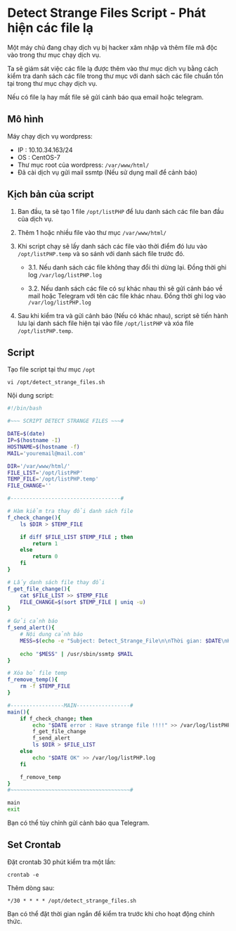 # Detect Strange Files Script - Phát hiện các file lạ

Một máy chủ đang chạy dịch vụ bị hacker xâm nhập và thêm file mã độc vào trong thư mục chạy dịch vụ.

Ta sẽ giám sát việc các file lạ được thêm vào thư mục dịch vụ bằng cách kiểm tra danh sách các file trong thư mục với danh sách các file chuẩn tồn tại trong thư mục chạy dịch vụ.

Nếu có file lạ hay mất file sẽ gửi cảnh báo qua email hoặc telegram.

## Mô hình
Máy chạy dịch vụ wordpress:
- IP : 10.10.34.163/24
- OS : CentOS-7
- Thư mục root của wordpress: `/var/www/html/`
- Đã cài dịch vụ gửi mail ssmtp (Nếu sử dụng mail để cảnh báo)

## Kịch bản của script
1. Ban đầu, ta sẽ tạo 1 file `/opt/listPHP` để lưu danh sách các file ban đầu của dịch vụ.

2. Thêm 1 hoặc nhiều file vào thư mục `/var/www/html/`

3. Khi script chạy sẽ lấy danh sách các file vào thời điểm đó lưu vào `/opt/listPHP.temp` và so sánh với danh sách file trước đó. 
    - 3.1. Nếu danh sách các file không thay đổi thì dừng lại. Đồng thời ghi log `/var/log/listPHP.log`

    - 3.2. Nếu danh sách các file có sự khác nhau thì sẽ gửi cảnh báo về mail hoặc Telegram với tên các file khác nhau. Đồng thời ghi log vào `/var/log/listPHP.log`

4. Sau khi kiểm tra và gửi cảnh báo (Nếu có khác nhau), script sẽ tiến hành lưu lại danh sách file hiện tại vào file `/opt/listPHP` và xóa file `/opt/listPHP.temp`.

## Script
Tạo file script tại thư mục `/opt`
```
vi /opt/detect_strange_files.sh
```

Nội dung script:
```sh
#!/bin/bash

#~~~ SCRIPT DETECT STRANGE FILES ~~~#

DATE=$(date)
IP=$(hostname -I)
HOSTNAME=$(hostname -f)
MAIL='youremail@mail.com'

DIR='/var/www/html/'
FILE_LIST='/opt/listPHP'
TEMP_FILE='/opt/listPHP.temp'
FILE_CHANGE=''

#-----------------------------------#

# Hàm kiểm tra thay đổi danh sách file
f_check_change(){
    ls $DIR > $TEMP_FILE

    if diff $FILE_LIST $TEMP_FILE ; then
        return 1
    else
        return 0
    fi
}

# Lấy danh sách file thay đổi
f_get_file_change(){
    cat $FILE_LIST >> $TEMP_FILE
    FILE_CHANGE=$(sort $TEMP_FILE | uniq -u)
}

# Gửi cảnh báo
f_send_alert(){
    # Nội dung cảnh báo
    MESS=$(echo -e "Subject: Detect_Strange_File\n\nThời gian: $DATE\nHostname: $HOSTNAME  IP:  $IP\nDanh sách các file bị mất hoặc mới được thêm vào:\n-------\n$FILE_CHANGE")
    
    echo "$MESS" | /usr/sbin/ssmtp $MAIL
}

# Xóa bỏ file temp
f_remove_temp(){
    rm -f $TEMP_FILE
}

#-----------------MAIN-----------------#
main(){
    if f_check_change; then
        echo "$DATE error : Have strange file !!!!" >> /var/log/listPHP.log
        f_get_file_change
        f_send_alert
        ls $DIR > $FILE_LIST
    else
        echo "$DATE OK" >> /var/log/listPHP.log
    fi

    f_remove_temp
}
#~~~~~~~~~~~~~~~~~~~~~~~~~~~~~~~~~~~~~~#

main
exit
```

Bạn có thể tùy chỉnh gửi cảnh báo qua Telegram.

## Set Crontab
Đặt crontab 30 phút kiểm tra một lần:
```
crontab -e
```

Thêm dòng sau:
```
*/30 * * * * /opt/detect_strange_files.sh 
```

Bạn có thể đặt thời gian ngắn để kiểm tra trước khi cho hoạt động chính thức.